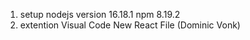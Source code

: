 1. setup
   nodejs version 16.18.1
   npm 8.19.2
2. extention Visual Code
   New React File (Dominic Vonk)
